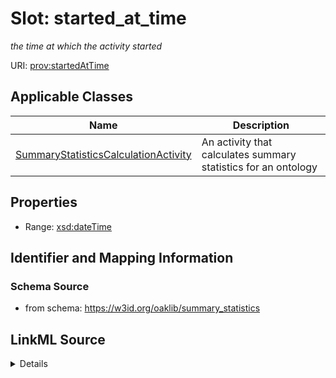 # Slot: started_at_time
_the time at which the activity started_


URI: [prov:startedAtTime](http://www.w3.org/ns/prov#startedAtTime)



<!-- no inheritance hierarchy -->




## Applicable Classes

| Name | Description |
| --- | --- |
[SummaryStatisticsCalculationActivity](SummaryStatisticsCalculationActivity.md) | An activity that calculates summary statistics for an ontology






## Properties

* Range: [xsd:dateTime](http://www.w3.org/2001/XMLSchema#dateTime)







## Identifier and Mapping Information







### Schema Source


* from schema: https://w3id.org/oaklib/summary_statistics




## LinkML Source

<details>
```yaml
name: started_at_time
description: the time at which the activity started
from_schema: https://w3id.org/oaklib/summary_statistics
rank: 1000
slot_uri: prov:startedAtTime
alias: started_at_time
owner: SummaryStatisticsCalculationActivity
domain_of:
- SummaryStatisticsCalculationActivity
range: datetime

```
</details>